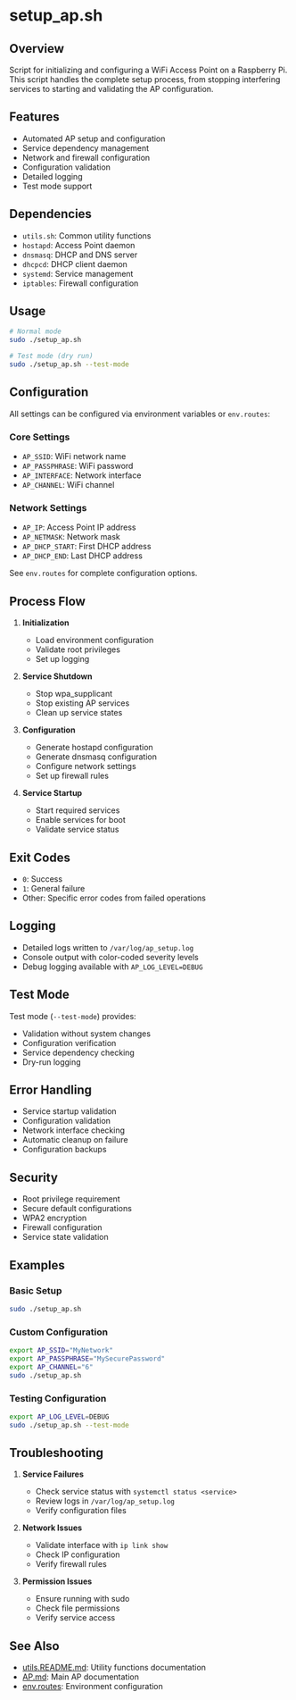 # setup_ap.sh

## Overview
Script for initializing and configuring a WiFi Access Point on a Raspberry Pi. This script handles the complete setup process, from stopping interfering services to starting and validating the AP configuration.

## Features
- Automated AP setup and configuration
- Service dependency management
- Network and firewall configuration
- Configuration validation
- Detailed logging
- Test mode support

## Dependencies
- `utils.sh`: Common utility functions
- `hostapd`: Access Point daemon
- `dnsmasq`: DHCP and DNS server
- `dhcpcd`: DHCP client daemon
- `systemd`: Service management
- `iptables`: Firewall configuration

## Usage
```bash
# Normal mode
sudo ./setup_ap.sh

# Test mode (dry run)
sudo ./setup_ap.sh --test-mode
```

## Configuration
All settings can be configured via environment variables or `env.routes`:

### Core Settings
- `AP_SSID`: WiFi network name
- `AP_PASSPHRASE`: WiFi password
- `AP_INTERFACE`: Network interface
- `AP_CHANNEL`: WiFi channel

### Network Settings
- `AP_IP`: Access Point IP address
- `AP_NETMASK`: Network mask
- `AP_DHCP_START`: First DHCP address
- `AP_DHCP_END`: Last DHCP address

See `env.routes` for complete configuration options.

## Process Flow
1. **Initialization**
   - Load environment configuration
   - Validate root privileges
   - Set up logging

2. **Service Shutdown**
   - Stop wpa_supplicant
   - Stop existing AP services
   - Clean up service states

3. **Configuration**
   - Generate hostapd configuration
   - Generate dnsmasq configuration
   - Configure network settings
   - Set up firewall rules

4. **Service Startup**
   - Start required services
   - Enable services for boot
   - Validate service status

## Exit Codes
- `0`: Success
- `1`: General failure
- Other: Specific error codes from failed operations

## Logging
- Detailed logs written to `/var/log/ap_setup.log`
- Console output with color-coded severity levels
- Debug logging available with `AP_LOG_LEVEL=DEBUG`

## Test Mode
Test mode (`--test-mode`) provides:
- Validation without system changes
- Configuration verification
- Service dependency checking
- Dry-run logging

## Error Handling
- Service startup validation
- Configuration validation
- Network interface checking
- Automatic cleanup on failure
- Configuration backups

## Security
- Root privilege requirement
- Secure default configurations
- WPA2 encryption
- Firewall configuration
- Service state validation

## Examples

### Basic Setup
```bash
sudo ./setup_ap.sh
```

### Custom Configuration
```bash
export AP_SSID="MyNetwork"
export AP_PASSPHRASE="MySecurePassword"
export AP_CHANNEL="6"
sudo ./setup_ap.sh
```

### Testing Configuration
```bash
export AP_LOG_LEVEL=DEBUG
sudo ./setup_ap.sh --test-mode
```

## Troubleshooting
1. **Service Failures**
   - Check service status with `systemctl status <service>`
   - Review logs in `/var/log/ap_setup.log`
   - Verify configuration files

2. **Network Issues**
   - Validate interface with `ip link show`
   - Check IP configuration
   - Verify firewall rules

3. **Permission Issues**
   - Ensure running with sudo
   - Check file permissions
   - Verify service access

## See Also
- [utils.README.md](utils.README.md): Utility functions documentation
- [AP.md](AP.md): Main AP documentation
- [env.routes](env.routes): Environment configuration 